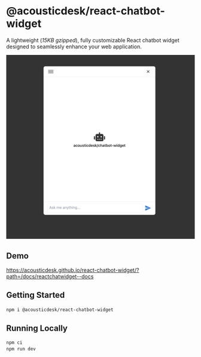 # @acousticdesk/react-chatbot-widget

A lightweight (_15KB gzipped_), fully customizable React chatbot widget designed to seamlessly enhance your web application.

![React Chatbot Widget Preview](./docs/assets/img/preview.png)

## Demo

https://acousticdesk.github.io/react-chatbot-widget/?path=/docs/reactchatwidget--docs

## Getting Started

```bash
npm i @acousticdesk/react-chatbot-widget
```

## Running Locally

```bash
npm ci
npm run dev
```
